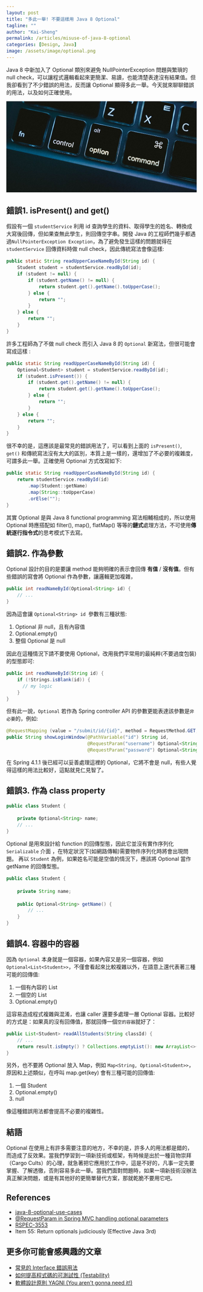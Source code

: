 ```yaml
---
layout: post
title: "多此一舉! 不要這樣用 Java 8 Optional"
tagline: ""
author: "Kai-Sheng"
permalink: /articles/misuse-of-java-8-optional
categories: [Design, Java]
image: /assets/image/optional.png
--- 
```


Java 8 中新加入了 Optional 類別來避免 NullPointerException 問題與繁瑣的 null check，可以讓程式邏輯看起來更簡潔、易讀，也能清楚表達沒有結果值。但我卻看到了不少錯誤的用法，反而讓 Optional 顯得多此一舉。今天就來聊聊錯誤的用法，以及如何正確使用。

![java8-optional](/assets/image/optional.png?size=full)
 
## **錯誤1. isPresent() and get()**
假設有一個 `studentService` 利用 id 查詢學生的資料、取得學生的姓名、轉換成大寫後回傳，但如果查無此學生，則回傳空字串。開發 Java 的工程師們幾乎都遇過`NullPointerException Exception`，為了避免發生這樣的問題就得在 `studentService` 回傳資料時做 null check，因此傳統寫法會像這樣:

```java
public static String readUpperCaseNameById(String id) {
    Student student = studentService.readById(id);
    if (student != null) {
        if (student.getName() != null) {
            return student.get().getName().toUpperCase();
        } else {
            return "";
        }
    } else {
        return "";
    }
}
```
許多工程師為了不做 null check 而引入 Java 8 的 `Optional` 新寫法，但很可能會寫成這樣 :

```java
public static String readUpperCaseNameById(String id) {
    Optional<Student> student = studentService.readById(id);
    if (student.isPresent()) {
        if (student.get().getName() != null) {
            return student.get().getName().toUpperCase();
        } else {
            return "";
        }
    } else {
        return "";
    }
}
```

很不幸的是，這應該是最常見的錯誤用法了，可以看到上面的 `isPresent()`, `get()` 和傳統寫法沒有太大的區別，本質上是一樣的，還增加了不必要的複雜度，可謂多此一舉。正確使用 Optional 方式改寫如下:
 
```java
public static String readUpperCaseNameById(String id) {
    return studentService.readById(id)
        .map(Student::getName)
        .map(String::toUpperCase)
        .orElse("");
}
```
其實 Optional 是與 Java 8 functional programming 寫法相輔相成的，所以使用 Optional 時應搭配如 filter(), map(), flatMap() 等等的**鏈式**處理方法，不可使用**傳統逐行指令式**的思考模式下去寫。

## **錯誤2. 作為參數**

Optional 設計的目的是要讓 method 能夠明確的表示會回傳 **有值** / **沒有值**。但有些錯誤的寫會將 Optional 作為參數，讓邏輯更加複雜，

```java
public int readNameById(Optional<String> id) {
    // ...
}
```

因為這會讓 `Optional<String> id `參數有三種狀態:
1. Optional 非 null，且有內容值
2. Optional.empty()
3. 整個 Optional 是 null

因此在這種情況下請不要使用 Optional，改用我們平常用的最純粹(不要過度包裝)的型態即可:

```java
public int readNameById(String id) {
    if (!Strings.isBlank(id)) {
      // my logic
    }
}
```

但有此一說，`Optional` 若作為 Spring controller API 的參數更能表達該參數是`非必要`的，例如: 

```java
@RequestMapping (value = "/submit/id/{id}", method = RequestMethod.GET, produces="text/xml")
public String showLoginWindow(@PathVariable("id") String id,
                              @RequestParam("username") Optional<String> username,
                              @RequestParam("password") Optional<String> password) { ... }
```

在 Spring 4.1.1 後已經可以妥善處理這裡的 Optional，它將不會是 null，有些人覺得這樣的用法比較好，這點就見仁見智了。

## **錯誤3. 作為 class property**

```java
public class Student {

    private Optional<String> name;
    // ...
}
```

Optional 是用來設計給 function 的回傳型態，因此它並沒有實作序列化 `Serializable` 介面 ，在特定狀況下(如網路傳輸)需要物件序列化時將會出現問題。
再以 `Student` 為例，如果姓名可能是空值的情況下，應該將 Optional 當作 getName 的回傳型態。

```java
public class Student {

    private String name;

    public Optional<String> getName() {
        // ...
    }
}
```

## **錯誤4. 容器中的容器**
因為 `Optional` 本身就是一個容器，如果內容又是另一個容器，例如 `Optional<List<Student>>`，不僅會看起來比較複雜以外，在語意上還代表著三種可能的回傳值:
1. 一個有內容的 List
2. 一個空的 List
3. Optional.empty()

這容易造成程式複雜與混淆，也讓 caller 還要多處理一層 Optional 容器。比較好的方式是：如果真的沒有回傳值，那就回傳一個`空的容器`就好了：

```java
public List<Student> readAllStudents(String classId) {   
    // ... 
    return result.isEmpty() ? Collections.emptyList(): new ArrayList<>(result);
}
```
 
另外，也不要將 Optional 放入 Map，例如 `Map<String, Optional<Student>>`，原因和上述類似，在呼叫 map.get(key) 會有三種可能的回傳值:
1. 一個 Student 
2. Optional.empty()
3. null

像這種錯誤用法都會提高不必要的複雜性。

## **結語**
Optional 在使用上有許多需要注意的地方，不幸的是，許多人的用法都是錯的，而造成了反效果。當我們學習到一項新技術或框架，有時候是出於一種貨物崇拜（Cargo Cults）的心理，就急著把它應用於工作中，這是不好的，凡事一定先要掌握、了解透徹，否則容易多此一舉。當我們面對問題時，如果一項新技術沒辦法真正解決問題，或是有其他好的更簡單替代方案，那就乾脆不要用它吧。

## **References**
- [java-8-optional-use-cases](http://dolszewski.com/java/java-8-optional-use-cases/)
- [@RequestParam in Spring MVC handling optional parameters](https://stackoverflow.com/questions/22373696/requestparam-in-spring-mvc-handling-optional-parameters)
- [RSPEC-3553](https://rules.sonarsource.com/java/tag/clumsy/RSPEC-3553)
- Item 55: Return optionals judiciously (Effective Java 3rd)

## **更多你可能會感興趣的文章**
- [常見的 Interface 錯誤用法](/articles/anti-pattern-of-java-interface-impl-style)
- [如何提高程式碼的可測試性 (Testability)](/articles/testability)
- [軟體設計原則 YAGNI (You aren't gonna need it!)](/articles/testability)